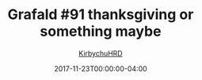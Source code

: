 ---
title: "Grafald #91 thanksgiving or something maybe"
type: "image"
date: 2017-11-23T00:00:00-04:00
draft: false
categories:
- comics
- collaborations
tags:
- grafald
image_path: "/projects/grafald/comics/img/2017/91.png"
alt_text: ""
is_subpage: true
author: "[KirbychuHRD](https://cohost.org/KirbychuHRD)"
---
